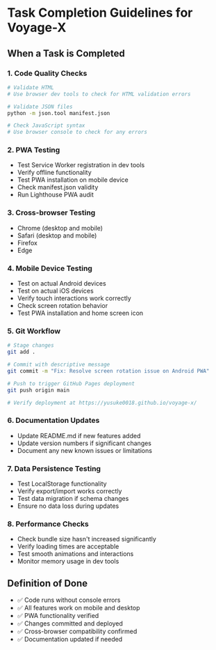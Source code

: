 # Task Completion Guidelines for Voyage-X

## When a Task is Completed

### 1. Code Quality Checks
```bash
# Validate HTML
# Use browser dev tools to check for HTML validation errors

# Validate JSON files
python -m json.tool manifest.json

# Check JavaScript syntax
# Use browser console to check for any errors
```

### 2. PWA Testing
- Test Service Worker registration in dev tools
- Verify offline functionality
- Test PWA installation on mobile device
- Check manifest.json validity
- Run Lighthouse PWA audit

### 3. Cross-browser Testing
- Chrome (desktop and mobile)
- Safari (desktop and mobile)
- Firefox
- Edge

### 4. Mobile Device Testing
- Test on actual Android devices
- Test on actual iOS devices
- Verify touch interactions work correctly
- Check screen rotation behavior
- Test PWA installation and home screen icon

### 5. Git Workflow
```bash
# Stage changes
git add .

# Commit with descriptive message
git commit -m "Fix: Resolve screen rotation issue on Android PWA"

# Push to trigger GitHub Pages deployment
git push origin main

# Verify deployment at https://yusuke0018.github.io/voyage-x/
```

### 6. Documentation Updates
- Update README.md if new features added
- Update version numbers if significant changes
- Document any new known issues or limitations

### 7. Data Persistence Testing
- Test LocalStorage functionality
- Verify export/import works correctly
- Test data migration if schema changes
- Ensure no data loss during updates

### 8. Performance Checks
- Check bundle size hasn't increased significantly
- Verify loading times are acceptable
- Test smooth animations and interactions
- Monitor memory usage in dev tools

## Definition of Done
- ✅ Code runs without console errors
- ✅ All features work on mobile and desktop
- ✅ PWA functionality verified
- ✅ Changes committed and deployed
- ✅ Cross-browser compatibility confirmed
- ✅ Documentation updated if needed